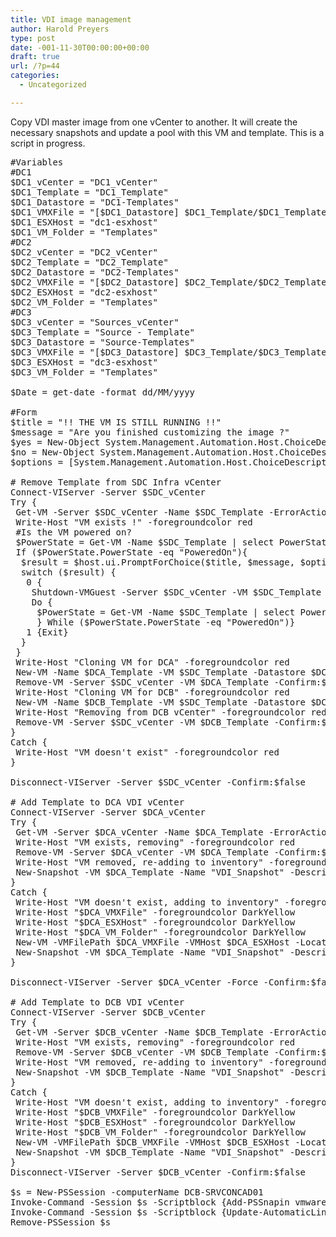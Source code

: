 ```yaml
---
title: VDI image management
author: Harold Preyers
type: post
date: -001-11-30T00:00:00+00:00
draft: true
url: /?p=44
categories:
  - Uncategorized

---
```

Copy VDI master image from one vCenter to another. It will create the necessary snapshots and update a pool with this VM and template. This is a script in progress.

<pre class="lang:ps decode:true">#Variables
#DC1
$DC1_vCenter = "DC1_vCenter"
$DC1_Template = "DC1_Template"
$DC1_Datastore = "DC1-Templates"
$DC1_VMXFile = "[$DC1_Datastore] $DC1_Template/$DC1_Template.vmx"
$DC1_ESXHost = "dc1-esxhost"
$DC1_VM_Folder = "Templates"
#DC2
$DC2_vCenter = "DC2_vCenter"
$DC2_Template = "DC2_Template"
$DC2_Datastore = "DC2-Templates"
$DC2_VMXFile = "[$DC2_Datastore] $DC2_Template/$DC2_Template.vmx"
$DC2_ESXHost = "dc2-esxhost"
$DC2_VM_Folder = "Templates"
#DC3
$DC3_vCenter = "Sources_vCenter"
$DC3_Template = "Source - Template"
$DC3_Datastore = "Source-Templates"
$DC3_VMXFile = "[$DC3_Datastore] $DC3_Template/$DC3_Template.vmx"
$DC3_ESXHost = "dc3-esxhost"
$DC3_VM_Folder = "Templates"

$Date = get-date -format dd/MM/yyyy

#Form
$title = "!! THE VM IS STILL RUNNING !!"
$message = "Are you finished customizing the image ?"
$yes = New-Object System.Management.Automation.Host.ChoiceDescription "&Yes", "Power Off the VM."
$no = New-Object System.Management.Automation.Host.ChoiceDescription "&No", "Answering 'No' will keep the VM running and abort the script."
$options = [System.Management.Automation.Host.ChoiceDescription[]]($yes, $no)

# Remove Template from SDC Infra vCenter
Connect-VIServer -Server $SDC_vCenter
Try {
 Get-VM -Server $SDC_vCenter -Name $SDC_Template -ErrorAction Stop | Out-Null
 Write-Host "VM exists !" -foregroundcolor red
 #Is the VM powered on?
 $PowerState = Get-VM -Name $SDC_Template | select PowerState
 If ($PowerState.PowerState -eq "PoweredOn"){
  $result = $host.ui.PromptForChoice($title, $message, $options, 0)
  switch ($result) {
   0 {
    Shutdown-VMGuest -Server $SDC_vCenter -VM $SDC_Template -Confirm:$false
    Do {
     $PowerState = Get-VM -Name $SDC_Template | select PowerState
     } While ($PowerState.PowerState -eq "PoweredOn")}
   1 {Exit}
  }
 }
 Write-Host "Cloning VM for DCA" -foregroundcolor red
 New-VM -Name $DCA_Template -VM $SDC_Template -Datastore $DCA_Datastore -VMHost $SDC_ESXHost -Notes $Date": DCA Template from $SDC_Template" -DiskStorageFormat Thin Write-Host "Removing from DCA vCenter" -foregroundcolor red
 Remove-VM -Server $SDC_vCenter -VM $DCA_Template -Confirm:$false
 Write-Host "Cloning VM for DCB" -foregroundcolor red
 New-VM -Name $DCB_Template -VM $SDC_Template -Datastore $DCB_Datastore -VMHost $SDC_ESXHost -Notes $Date": DCB Template from $SDC_Template" -DiskStorageFormat Thin
 Write-Host "Removing from DCB vCenter" -foregroundcolor red
 Remove-VM -Server $SDC_vCenter -VM $DCB_Template -Confirm:$false
}
Catch {
 Write-Host "VM doesn't exist" -foregroundcolor red
}

Disconnect-VIServer -Server $SDC_vCenter -Confirm:$false

# Add Template to DCA VDI vCenter
Connect-VIServer -Server $DCA_vCenter
Try {
 Get-VM -Server $DCA_vCenter -Name $DCA_Template -ErrorAction Stop | Out-Null
 Write-Host "VM exists, removing" -foregroundcolor red
 Remove-VM -Server $DCA_vCenter -VM $DCA_Template -Confirm:$false
 Write-Host "VM removed, re-adding to inventory" -foregroundcolor green   New-VM -VMFilePath $DCA_VMXFile -VMHost $DCA_ESXHost -Location $DCA_VM_Folder
 New-Snapshot -VM $DCA_Template -Name "VDI_Snapshot" -Description "$Date" -Confirm:$false
}
Catch {
 Write-Host "VM doesn't exist, adding to inventory" -foregroundcolor green
 Write-Host "$DCA_VMXFile" -foregroundcolor DarkYellow
 Write-Host "$DCA_ESXHost" -foregroundcolor DarkYellow
 Write-Host "$DCA_VM_Folder" -foregroundcolor DarkYellow
 New-VM -VMFilePath $DCA_VMXFile -VMHost $DCA_ESXHost -Location $DCA_VM_Folder
 New-Snapshot -VM $DCA_Template -Name "VDI_Snapshot" -Description "$Date" -Confirm:$false
}

Disconnect-VIServer -Server $DCA_vCenter -Force -Confirm:$false

# Add Template to DCB VDI vCenter
Connect-VIServer -Server $DCB_vCenter
Try {
 Get-VM -Server $DCB_vCenter -Name $DCB_Template -ErrorAction Stop | Out-Null
 Write-Host "VM exists, removing" -foregroundcolor red
 Remove-VM -Server $DCB_vCenter -VM $DCB_Template -Confirm:$false
 Write-Host "VM removed, re-adding to inventory" -foregroundcolor green   New-VM -VMFilePath $DCB_VMXFile -VMHost $DCB_ESXHost -Location $DCB_VM_Folder
 New-Snapshot -VM $DCB_Template -Name "VDI_Snapshot" -Description "$Date" -Confirm:$false
}
Catch {
 Write-Host "VM doesn't exist, adding to inventory" -foregroundcolor green
 Write-Host "$DCB_VMXFile" -foregroundcolor DarkYellow
 Write-Host "$DCB_ESXHost" -foregroundcolor DarkYellow
 Write-Host "$DCB_VM_Folder" -foregroundcolor DarkYellow
 New-VM -VMFilePath $DCB_VMXFile -VMHost $DCB_ESXHost -Location $DCB_VM_Folder
 New-Snapshot -VM $DCB_Template -Name "VDI_Snapshot" -Description "$Date" -Confirm:$false
}
Disconnect-VIServer -Server $DCB_vCenter -Confirm:$false

$s = New-PSSession -computerName DCB-SRVCONCAD01
Invoke-Command -Session $s -Scriptblock {Add-PSSnapin vmware.view.broker}
Invoke-Command -Session $s -Scriptblock {Update-AutomaticLinkedClonePool -pool_id DCB_VDI_CIC_WVL -ParentVmPath /VDI_DCB/vm/Templates/Test_DCB -ParentSnapshotPath /VDI_Snapshot}
Remove-PSSession $s</pre>

&nbsp;